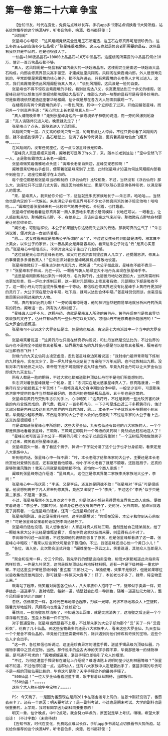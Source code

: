 # 第一卷 第二十六章 争宝
        【告知书友，时代在变化，免费站点难以长存，手机app多书源站点切换看书大势所趋，站长给你推荐的这个换源APP，听书音色多、换源、找书都好使！】
       “风翔阁”
       张星峰心中暗叹：“这风翔阁竟然完全是用玉石所建造，这玉石在修真界可是很珍贵的，这么多的玉石到底值多少仙晶呢？”张星峰很难想象，这玉石也就是修真者所需要的晶石，这些晶石虽然只是中品的，但是也很骇人了。
       一仙晶=100极品晶石=10000上品晶石=10万中品晶石。这座楼阁所需要的中品晶石何止10万，估计一百万块晶石都不够。
       “真人，这风翔阁是一处晶石矿藏内最大的一块超级晶石，这楼阁完全是由这一块超级大晶石构成，内部由修真界顶尖高手镂空，才建成这座风翔阁。风翔阁在紫霞境内部，外人是很难见到的，平常即使是紫霞境的核心弟子，都不允许进去，只有紫霞境的长老等人才可以进入。这次，我们紫霞境便依此风翔阁招待真人等人！”说到风翔阁，这风漾是一脸的自豪。
       张星峰也不得不惊叹这紫霞境的手段，看到这高达八丈，长宽更是达到三十余丈的楼阁，张星峰已经可以想象当年发掘地那块超级大晶石了，像那么大的一块整的晶石可是有很多妙用的。可是紫霞境依然建造这座奢华地楼阁，估计就是想在各方大人物面前展现一下。
       在楼阁前有两个紫霞境的弟子，一看到风漾，其中一个立即走了过来，开始迎接张星峰，而另外一个则高声传道：“天心宗太上长老星峰真人到——”
       “真人请随晚辈来！”走到张星峰身边的一紫霞境弟子恭敬的说道，而一旁的风漾则躬身道：“真人请随师兄进入吧，晚辈就先走了！”
       张星峰点了点头，跟随着进入了风翔阁。
       风翔阁只有一层，八丈高的楼阁只有一层，的确有点让人惊异，不过只要你看了风翔阁内部，就不会感到惊异了。晶石墙壁上，刻满了各种珍奇灵兽，更有着美丽地仙女飞翔其中。。。。。。
       在风翔阁内，没有任何座位，这一点令张星峰很是惊奇。
       “星峰真人真是姗姗来迟啊，阗难我可是等了许久了，来，随本长老到这边！”空中忽然飞下一人，正是那紫霞境太上长老——阗难。
       张星峰微笑着儒雅地点头道：“阗难长老亲自来迎，星峰受宠若惊啊！”
       阗难很亲切地右手虚引，便带着张星峰来到了上空，此时张星峰才知道为何这风翔阁内部看不到座位了，这座位都是浮在上方的。
       每个座位都是和张星峰当初炼制的《浮云仙府》比较相象，不过，当然没有《浮云仙府》那么大，这座位只不过是几丈方圆，而且因为被炼制过，更是可以随心意变换各种形状，以满足客人的需求。
       “来，星峰真人，我来给你介绍一下，这位就是朱氏家族地长子——朱志洪，哈哈哈。。。当然他也是内定的下一代族长。朱志洪公子在修真界可有不少女子修真宗派的弟子暗恋他呦！哈哈哈。。。。”阗难拉着张星峰来到一比较帅气地男子旁边。介绍着，也打趣着。
       张星峰仔细地看着这修真界第一商人家族地未来族长是何模样：长地还可以，一眼看去，让人感到和亲切，那略微有点胖，不，在他身上，应该用富豪之气来形容。那微微有点胖地身材更是让他显得亲切。
       “阗长老，可别这样说，本公子如果因为你这话而失去我的云话，那我可真的生气了！”朱志洪说着，便对旁边一女孩挤着眼。
       “恩。。。这女孩看来就是那朱公子所谓的‘云’了，不过这女孩长的只能酸是清秀，根本算不上美女，以朱公子的家世，找一极品美女是非常容易的，看来这朱公子对这‘云’是真心实意的。”张星峰心中暗暗点头，不禁对这朱公子生出了几丝好感。
       “这位就是天心宗的星峰长老吧，家父可在志洪面前提过真人几次了，还提醒志洪，修真上的事情要多多请教真人！”住朱志洪对着张星峰略微有点尊敬地说道。
       张星峰微微扫了一眼朱志洪体内真元力，微笑道：“大公子如此说，星峰也不能不表示一下！”张星峰右手伸出，光芒一闪，一颗香气袭人地绿豆大小地丹丸出现在张星峰手中。
       “这是星峰刚刚炼制出来的一种灵丹，名为黄荇丹，比碧菱丹地功效更加大，当然所需材料也更加珍贵，我一炉也才炼制三颗，这一颗对元婴期以上修真者有效，元婴期以下却是吸收不了。这一颗小丹丸可完全提升服用者一个等级。相信现在修真界还没有比星峰手上黄荇丹更加好的灵丹了，大公子现在是分身中期，吃下后，就可以达到合体中期。”张星峰侃侃而谈，丝毫没在意周围已经围过来的大人物。
       “啊，真的有如此药力啊！”一旁的阗难惊讶道，他的神识当然轻而易举地就分析出丹药所具有的药力。阗难话一出，所有的人都相信了。
       “星峰真人出手不凡，这颗丹药，也就是星峰真人所称的黄荇丹，黄荇丹现在可是修真界功效最强的灵丹了，估计只有仙界的一些仙丹可以比拟的，可惜仙丹不是修真者所能服用的！”一位大罗金仙感慨道。
       张星峰可不认识这个大罗金仙是谁，但是他也知道，肯定是七大宗派其中一个当中的大罗金仙。
       张星峰笑着说道：“这黄荇丹也只能在修真界内说说，和仙丹当然是没法比的，不过仙界的仙丹也不是完全不能给修真者服用，仙界最为出名的九转金丹便是可以给修真者服用，服用者可以当即白日飞升！”
       封缘门的九天玄仙符山凌空虚度，走到张星峰身边笑着说道：“我封缘门祖师青帝陛下炼制的九转金丹，实在太少了，那一炉九转金丹足足花了青帝陛下万年光阴，也不过炼制出九颗。没有对本门有绝世之大功，青帝陛下是不可能赐予这九转金丹的，毕竟九转金丹可以让大罗金仙当即成为九天玄仙。”
       所有人都是一脸的期待，不过大家也都知道那种顶级仙丹可不是他们所能想到的。
       朱志洪对着张星峰就是一个躬身，道：“志洪实在是太感激星峰真人了，修真路漫漫，一颗黄荇丹至少能抵我五十年苦修！”一般修真者从分身中期到合体中期，一般至少百年，可是那朱志洪家中提供的条件当然都是最好的，修炼用的也都是极品晶石，五十年也是正常的。
       张星峰将黄荇丹交到朱志洪的手上，心中暗笑：“这黄荇丹，不过是我用一些比较厉害的妖兽的内丹合炼而成的，靠气鼎，我用了一百多颗内丹，一下子可是炼出近三千多颗黄荇丹，估计大部分都是内丹以及达到紫色境界的气鼎的功效，恩。。。本长老一下子就将三千多颗缩小到三颗，毕竟越少越珍贵啊，不然这朱家的大公子怎么会如此感激呢？不过这朱家的大公子看上去，还真的是很顺眼！”
       可是谁知道张星峰心中所想的，这些大罗金仙，九天玄仙还有其他的八大家族的人，一个个都是佩服地看着张星峰，三颗啊，三颗可立即提升一个等级的灵药啊！竟然如此轻松地送人了！
       “星峰长老可否送于本公子一颗黄荇丹呢？本公子以后定有重谢！”一个玉树临风地俊朗男子走了过来，微笑着对张星峰说道。
       张星峰眉头一皱，看了看这个男子，神识一下子就分清了这个公子也才分身前期，看来定是八大家族中人。
       听到他的话，张星峰心中一阵不屑：“哼，本长老刚才给那朱家的大公子，主要还是本长老欣赏他对爱情的态度，还有就是看他顺眼。你小子本长老看了就是不顺眼，还摇摇扇子，还真的是够附庸风雅的！我天心宗就是紫霞境都不怕，还怕你一个商人家族！”
       阗难到张星峰旁边介绍道：“星峰真人，这位正是修真界第二家族李氏家族地大公子，李尚！”
       张星峰心中一阵厌恶：“李氏，又是李氏，还真的是阴魂不散！”张星峰对‘李氏’可是很感冒，他没想到离开了凡人界来到修真界，竟然又出现了一个‘李氏’，不过这个‘李氏’似乎只是第二家族，不是第一家族。
       不过，张星峰虽然不怎么喜欢这个李尚，但是他还不想轻易得罪修真界第二商人家族，便微笑着说道：“李公子，抱歉的很，星峰身边已经没有黄荇丹了，更何况，另外两颗，星峰早就选定了拥有者，一位是星峰的徒弟，还有一位是星峰的好友！”
       张星峰刚刚说，身边没带黄荇丹时，这李尚便想说：“你现在没带，本公子和你到天心宗取吧！”可是张星峰紧接着的话就把李尚给堵死了。
       张星峰的话也没错，别人想象也对：人家星峰真人炼制三颗，当然是给自己徒弟朋友，给了一颗给朱家大公子已经是慷慨至极了，现在李尚这家伙反而来要，则显得有点不对了。
       李尚眼中闪过一丝阴霾，不过旋即他的表情则恢复了原状，但是张星峰却看清了这一幕，张星峰心中暗叹：“看来以后这家伙可是会下狠招的，不过，我张星峰还担心他一个黄口小儿！”
       “各位，请入坐，此次聚会正式开始！”阗难坐在一浮云之上，笑着说道，其他众人当即是入坐。
       “聚会和往常一样，分三个阶段，首先举行的便是这拍卖宝物，相信大家都知道此次拍卖有两样珍奇，一件是九叶灵芝，这可是炼制顶级仙丹地好材料啊，还有一件是下级神器——重玄护臂，不过这重玄护臂是顶级神器‘重玄錾’三部分之一，单独使用，效果不是很好，但是如果哪位以后收集他其他两部分，那可就是一件惊天大喜事了！好了，本长老也不多了，戟雩，将宝物呈上来。”
       戟雩站了起来，微笑着对周围各位仙人，八大家族中人招呼了一下，旋即似乎卖弄一样，双手结出一道道手印，直射墙壁，每射一道，墙壁就会出现一种颜色，随着一道道仙元力射入，整个风翔阁变地光芒四射！
       忽然，仿佛聚变一样，各种光芒蓦地聚合起来，形成一光球，光求不断地再众人上空旋转，随着光球地旋转，风翔阁内也发生了丝丝变化。
       蓦然间，一处墙壁忽然消失了，不知道怎么回事，就是突然消失了，这墙壁之后正是一个个漂浮着的玉盘，玉盘上放着一件件宝物。
       对于普通宝物，张星峰当然是看不上眼，不过那朱家的大公子却为那个‘云’买了一件‘云霞彩衣’，花费了几十仙晶，买这些宝物最多的还是八大家族中人，看来这些大罗金仙，九天玄仙一个个是舍不得仙晶的，毕竟他们还是需要修炼的，除非遇到对他们修炼有奇效的宝物，这些个仙人才会出手。
       “这一件，各位相信也听说过，这正是珍贵异常的湛蓝手镯，湛蓝手镯品级为顶级仙器，乃储物手镯中之顶点宝物，当然，那传说中的盘古大神的天宇手镯不算，毕竟那是唯一的储物神器，是可遇不可求的！”阗难娓娓道来，湛蓝手镯立即吸引了众人的眼球。
       “不过，为何这湛蓝手镯没有在请贴上介绍呢？难道请贴上说明的至少达到神器等级？”张星峰不知道，不过他却知道一点，这群仙人，还有八大家族中人定是要出手了，湛蓝手镯的珍贵可不是一般的顶级仙器比拟的，毕竟这可是除了天宇手镯之外的最强手镯了。
       “500仙晶！”一位大罗金仙看着湛蓝手镯，眼中有着丝丝期待，当即报价。
       “550仙晶！”。。。。。。
       这些个大人物开始争夺宝物了。。。。。。
       ——————————————
       PS: 今天晚了，一是因为番茄现在是用201卡在宿舍拨号上网的，这张卡刚好没钱了，番茄去买卡了。还有一个原因；明天要考试了！是一副科考试，不过也是期末考试，大学的副科也是很重要的，上学期，我可有同学因为副科而要重修的！
       明天一章，估计晚点，中午2点吧，我会努力早点的，原因就是早上考试，嘿嘿，希望大家见谅！（不计字数）（未完待续）
       【告知书友，时代在变化，免费站点难以长存，手机app多书源站点切换看书大势所趋，站长给你推荐的这个换源APP，听书音色多、换源、找书都好使！】